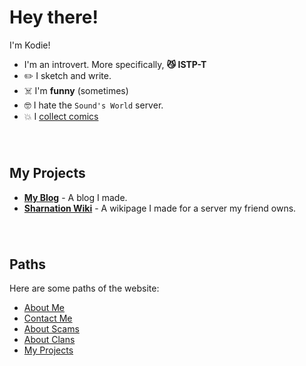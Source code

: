 # Hey there!
I'm Kodie!
* I'm an introvert. More specifically, **😼 ISTP-T**
* ✏️ I sketch and write.
* ☠️ I'm **funny** (sometimes)
* 🤓 I hate the `Sound's World` server.
* 💥 I [collect comics](/wip)

######  

## My Projects
* **[My Blog](https://kod-er.blogspot.com/)** - A blog I made.
* **[Sharnation Wiki](https://bit.ly/sharnation-wiki)** - A wikipage I made for a server my friend owns.

######  

## Paths
Here are some paths of the website:
- [About Me](/about-me)
- [Contact Me](/contact-me)
- [About Scams](/i-got-scammed)
- [About Clans](/clans)
- [My Projects](/wip)

